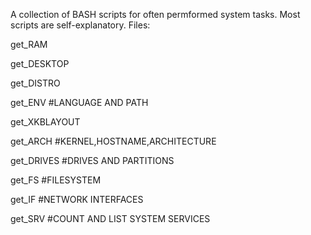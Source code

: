 A collection of BASH scripts for often permformed system tasks. Most scripts are self-explanatory.
Files:

get_RAM

get_DESKTOP

get_DISTRO

get_ENV #LANGUAGE AND PATH

get_XKBLAYOUT

get_ARCH #KERNEL,HOSTNAME,ARCHITECTURE

get_DRIVES #DRIVES AND PARTITIONS

get_FS #FILESYSTEM

get_IF #NETWORK INTERFACES

get_SRV #COUNT AND LIST SYSTEM SERVICES
